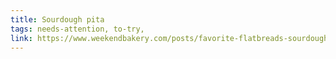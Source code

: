 ```yaml
---
title: Sourdough pita
tags: needs-attention, to-try, 
link: https://www.weekendbakery.com/posts/favorite-flatbreads-sourdough-pita/
---
```


